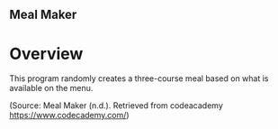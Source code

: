Meal Maker
-----

# Overview
This program randomly creates a three-course meal based on what is available on the menu.

(Source: Meal Maker (n.d.). Retrieved from codeacademy https://www.codecademy.com/)